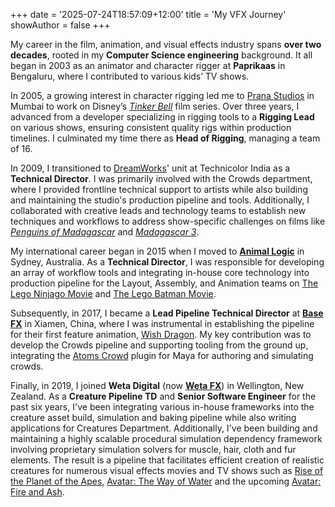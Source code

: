 +++
date = '2025-07-24T18:57:09+12:00'
title = 'My VFX Journey'
showAuthor = false
+++

My career in the film, animation, and visual effects industry spans **over two decades**, rooted in my **Computer Science engineering** background. It all began in 2003 as an animator and character rigger at **Paprikaas** in Bengaluru, where I contributed to various kids’ TV shows.

In 2005, a growing interest in character rigging led me to [Prana Studios](https://en.wikipedia.org/wiki/Prana_Studios) in Mumbai to work on Disney’s *[Tinker Bell](https://en.wikipedia.org/wiki/Tinker_Bell_(film_series))* film series. Over three years, I advanced from a developer specializing in rigging tools to a **Rigging Lead** on various shows, ensuring consistent quality rigs within production timelines. I culminated my time there as **Head of Rigging**, managing a team of 16.

In 2009, I transitioned to [DreamWorks](https://www.dreamworks.com/)' unit at Technicolor India as a **Technical Director**. I was primarily involved with the Crowds department, where I provided frontline technical support to artists while also building and maintaining the studio's production pipeline and tools. Additionally, I collaborated with creative leads and technology teams to establish new techniques and workflows to address show-specific challenges on films like *[Penguins of Madagascar](https://www.imdb.com/title/tt1911658/)* and *[Madagascar 3](https://www.imdb.com/title/tt1277953/)*.

My international career began in 2015 when I moved to **[Animal Logic](https://animallogic.com/)** in Sydney, Australia. As a **Technical Director**, I was responsible for developing an array of workflow tools and integrating in-house core technology into production pipeline for the Layout, Assembly, and Animation teams on [The Lego Ninjago Movie](https://www.imdb.com/title/tt3014284/) and [The Lego Batman Movie](https://www.imdb.com/title/tt4116284/).

Subsequently, in 2017, I became a **Lead Pipeline Technical Director** at **[Base FX](https://www.base-fx.com/)** in Xiamen, China, where I was instrumental in establishing the pipeline for their first feature animation, [Wish Dragon](https://www.imdb.com/title/tt5562070/). My key contribution was to develop the Crowds pipeline and supporting tooling from the ground up, integrating the [Atoms Crowd](https://atoms.toolchefs.com/) plugin for Maya for authoring and simulating crowds.

Finally, in 2019, I joined **Weta Digital** (now **[Weta FX](https://www.wetafx.co.nz)**) in Wellington, New Zealand. As a **Creature Pipeline TD** and **Senior Software Engineer** for the past six years, I've been integrating various in-house frameworks into the creature asset build, simulation and baking pipeline while also writing applications for Creatures Department. Additionally, I've been building and maintaining a highly scalable procedural simulation dependency framework involving proprietary simulation solvers for muscle, hair, cloth and fur elements. The result is a pipeline that facilitates efficient creation of realistic creatures for numerous visual effects movies and TV shows such as [Rise of the Planet of the Apes](https://www.imdb.com/title/tt1318514/), [Avatar: The Way of Water](https://www.imdb.com/title/tt1630029/) and the upcoming [Avatar: Fire and Ash](https://www.imdb.com/title/tt1757678/).